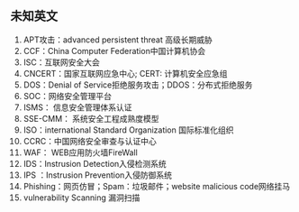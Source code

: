 ## 未知英文
1. APT攻击：advanced persistent threat 高级长期威胁
2. CCF：China Computer Federation中国计算机协会
3. ISC：互联网安全大会
4. CNCERT：国家互联网应急中心; CERT: 计算机安全应急组
5. DOS：Denial of Service拒绝服务攻击；DDOS：分布式拒绝服务
6. SOC：网络安全管理平台
7. ISMS： 信息安全管理体系认证
8. SSE-CMM： 系统安全工程成熟度模型
9. ISO：international Standard Organization 国际标准化组织
10. CCRC：中国网络安全审查与认证中心
11. WAF： WEB应用防火墙FireWall
12. IDS：Instrusion Detection入侵检测系统 
13. IPS ：Instrusion  Prevention入侵防御系统
14. Phishing：网页仿冒；Spam：垃圾邮件；website malicious code网络挂马
15. vulnerability Scanning 漏洞扫描